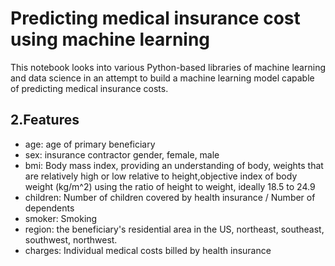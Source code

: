 # Predicting medical insurance cost using machine learning

This notebook looks into various Python-based libraries of machine learning and data science in an attempt to build a machine learning model capable of predicting medical insurance costs.

## 2.Features

* age: age of primary beneficiary
* sex: insurance contractor gender, female, male
* bmi: Body mass index, providing an understanding of body, weights that are relatively high or low relative to height,objective index of body weight (kg/m^2) using the ratio of height to weight, ideally 18.5 to 24.9
* children: Number of children covered by health insurance / Number of dependents
* smoker: Smoking
* region: the beneficiary's residential area in the US, northeast, southeast, southwest, northwest.
* charges: Individual medical costs billed by health insurance
